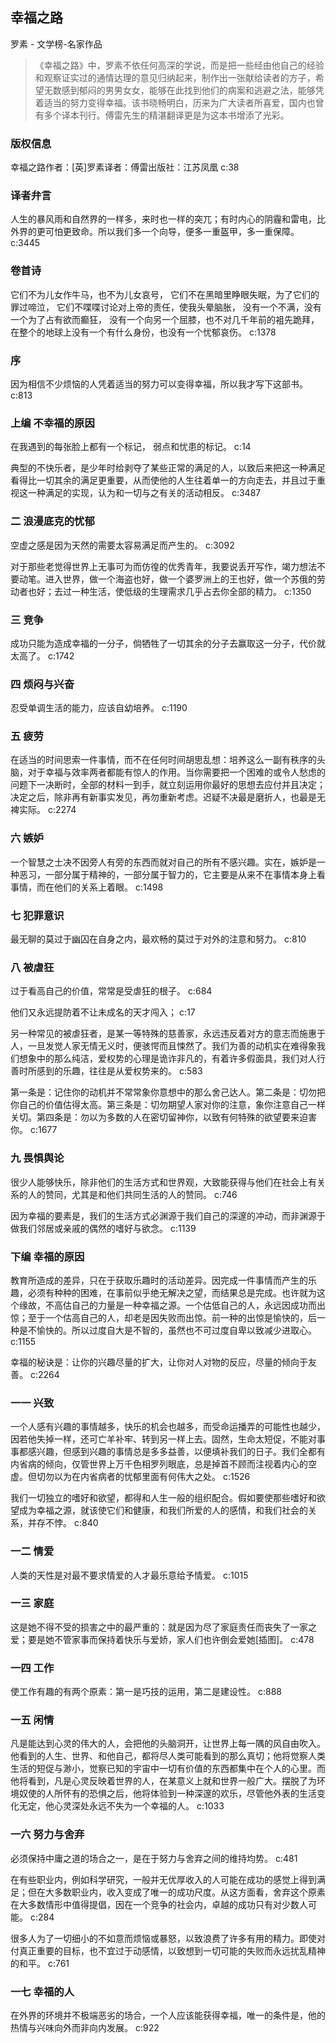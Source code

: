 ## 幸福之路

罗素  -  文学榜-名家作品

> 《幸福之路》中，罗素不依任何高深的学说，而是把一些经由他自己的经验和观察证实过的通情达理的意见归纳起来，制作出一张献给读者的方子，希望无数感到郁闷的男男女女，能够在此找到他们的病案和逃避之法，能够凭着适当的努力变得幸福。该书晓畅明白，历来为广大读者所喜爱，国内也曾有多个译本刊行。傅雷先生的精湛翻译更是为这本书增添了光彩。


### 版权信息

幸福之路作者：[英]罗素译者：傅雷出版社：江苏凤凰 c:38

### 译者弁言

人生的暴风雨和自然界的一样多，来时也一样的突兀；有时内心的阴霾和雷电，比外界的更可怕更致命。所以我们多一个向导，便多一重盔甲，多一重保障。 c:3445

### 卷首诗

它们不为儿女作牛马，也不为儿女哀号，
它们不在黑暗里睁眼失眠，为了它们的罪过啼泣，
它们不喋喋讨论对上帝的责任，使我头晕脑胀，
没有一个不满，没有一个为了占有欲而癫狂，
没有一个向另一个屈膝，也不对几千年前的袓先跪拜，
在整个的地球上没有一个有什么身份，也没有一个忧郁哀伤。 c:1378

### 序

因为相信不少烦恼的人凭着适当的努力可以变得幸福，所以我才写下这部书。 c:813

### 上编 不幸福的原因

在我遇到的每张脸上都有一个标记，    弱点和忧患的标记。 c:14

典型的不快乐者，是少年时给剥夺了某些正常的满足的人，以致后来把这一种满足看得比一切其余的满足更重要，从而使他的人生往着单一的方向走去，并且过于重视这一种满足的实现，认为和一切与之有关的活动相反。 c:3487

### 二 浪漫底克的忧郁

空虚之感是因为天然的需要太容易满足而产生的。 c:3092

对于那些老觉得世界上无事可为而仿徨的优秀青年，我要说丢开写作，竭力想法不要动笔。进入世界，做一个海盗也好，做一个婆罗洲上的王也好，做一个苏俄的劳动者也好；去过一种生活，使低级的生理需求几乎占去你全部的精力。 c:1350

### 三 竞争

成功只能为造成幸福的一分子，倘牺牲了一切其余的分子去赢取这一分子，代价就太高了。 c:1742

### 四 烦闷与兴奋

忍受单调生活的能力，应该自幼培养。 c:1190

### 五 疲劳

在适当的时间思索一件事情，而不在任何时间胡思乱想：培养这么一副有秩序的头脑，对于幸福与效率两者都能有惊人的作用。当你需要把一个困难的或令人愁虑的问题下一决断时，全部的材料一到手，就立刻运用你最好的思想去应付并且决定；决定之后，除非再有新事实发见，再勿重新考虑。迟疑不决最是磨折人，也最是无裨实际。 c:2274

### 六 嫉妒

一个智慧之士决不因旁人有旁的东西而就对自己的所有不感兴趣。实在，嫉妒是一种恶习，一部分属于精神的，一部分属于智力的，它主要是从来不在事情本身上看事情，而在他们的关系上着眼。 c:1498

### 七 犯罪意识

最无聊的莫过于幽囚在自身之内，最欢畅的莫过于对外的注意和努力。 c:810

### 八 被虐狂

过于看高自己的价值，常常是受虐狂的根子。 c:684

他们又永远提防着不让未成名的天才闯入； c:17

另一种常见的被虐狂者，是某一等特殊的慈善家，永远违反着对方的意志而施惠于人，一旦发觉人家无情无义时，便骇愕而且悚然了。我们为善的动机实在难得象我们想象中的那么纯洁，爱权势的心理是诡诈非凡的，有着许多假面具，我们对人行善时所感到的乐趣，往往是从爱权势来的。 c:583

第一条是：记住你的动机并不常常象你意想中的那么舍己达人。第二条是：切勿把你自己的价值估得太高。第三条是：切勿期望人家对你的注意，象你注意自己一样关切。第四条是：勿以为多数的人在密切留神你，以致有何特殊的欲望要来迫害你。 c:1677

### 九 畏惧舆论

很少人能够快乐，除非他们的生活方式和世界观，大致能获得与他们在社会上有关系的人的赞同，尤其是和他们共同生活的人的赞同。 c:746

因为幸福的要素是，我们的生活方式必渊源于我们自己的深邃的冲动，而非渊源于做我们邻居或亲戚的偶然的嗜好与欲念。 c:1139

### 下编 幸福的原因

教育所造成的差异，只在于获取乐趣时的活动差异。因完成一件事情而产生的乐趣，必须有种种的困难，在事前似乎绝无解决之望，而结果总是完成。也许就为这个缘故，不高估自己的力量是一种幸福之源。一个估低自己的人，永远因成功而出惊；至于一个估高自己的人，却老是因失败而出惊。前一种的出惊是愉快的，后一种是不愉快的。所以过度自大是不智的，虽然也不可过度自卑以致减少进取心。 c:1155

幸福的秘诀是：让你的兴趣尽量的扩大，让你对人对物的反应，尽量的倾向于友善。 c:2264

### 一一 兴致

一个人感有兴趣的事情越多，快乐的机会也越多，而受命运播弄的可能性也越少，因若他失掉一样，还可亡羊补牢、转到另一样上去。固然，生命太短促，不能对事事都感兴趣，但感到兴趣的事情总是多多益善，以便填补我们的日子。我们全都有内省病的倾向，仅管世界上万千色相罗列眼底，总是掉首不顾而注视着内心的空虚。但切勿以为在内省病者的忧郁里面有何伟大之处。 c:1526

我们一切独立的嗜好和欲望，都得和人生一般的组织配合。假如要使那些嗜好和欲望成为幸福之源，就该使它们和健康，和我们所爱的人的感情，和我们社会的关系，并存不悖。 c:840

### 一二 情爱

人类的天性是对最不要求情爱的人才最乐意给予情爱。 c:1015

### 一三 家庭

这是她不得不受的损害之中的最严重的：就是因为尽了家庭责任而丧失了一家之爱；要是她不管家事而保持着快乐与爱娇，家人们也许倒会爱她[插图]。 c:478

### 一四 工作

使工作有趣的有两个原素：第一是巧技的运用，第二是建设性。 c:888

### 一五 闲情

凡是能达到心灵的伟大的人，会把他的头脑洞开，让世界上每一隅的风自由吹入。他看到的人生、世界、和他自己，都将尽人类可能看到的那么真切；他将觉察人类生活的短促与渺小，觉察已知的宇宙中一切有价值的东西都集中在个人的心里。而他将看到，凡是心灵反映着世界的人，在某意义上就和世界一般广大。摆脱了为环境奴使的人所怀有的恐惧之后，他将体验到一种深邃的欢乐，尽管他外表的生活变化无定，他心灵深处永远不失为一个幸福的人。 c:1033

### 一六 努力与舍弃

必须保持中庸之道的场合之一，是在于努力与舍弃之间的维持均势。 c:481

在有些职业内，例如科学研究，一般并无优厚收入的人可能在成功的感觉上得到满足；但在大多数职业内，收入变成了唯一的成功尺度。从这方面看，舍弃这个原素在大多数情形中值得提倡，因在一个竞争的社会内，卓越的成功只有对少数人可能。 c:284

很多人为了一切细小的不如意而烦恼或暴怒，以致浪费了许多有用的精力。即使对付真正重要的目标，也不宜过于动感情，以致想到一切可能的失败而永远扰乱精神的和平。 c:761

### 一七 幸福的人

在外界的环境并不极端恶劣的场合，一个人应该能获得幸福，唯一的条件是，他的热情与兴味向外而非向内发展。 c:922